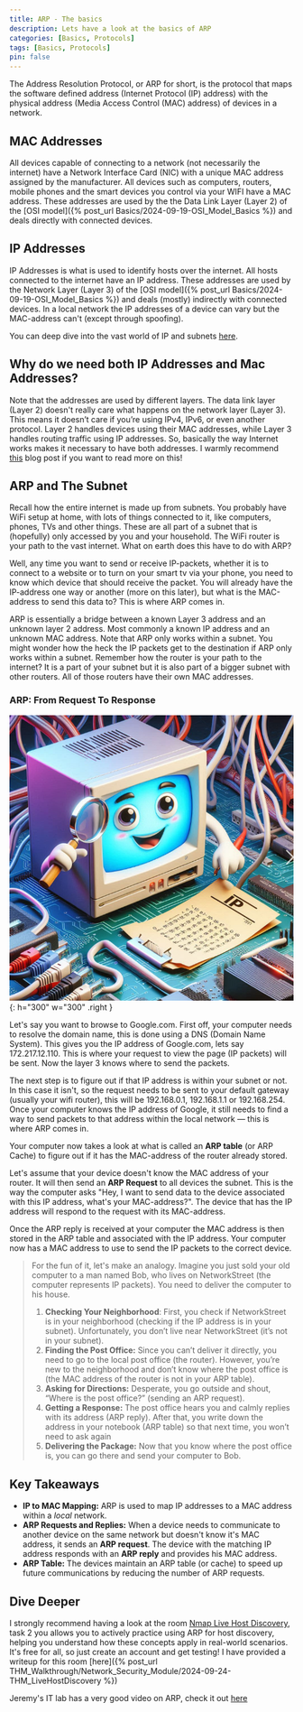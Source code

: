 ```yaml
---
title: ARP - The basics
description: Lets have a look at the basics of ARP 
categories: [Basics, Protocols]
tags: [Basics, Protocols]
pin: false
---
```


The Address Resolution Protocol, or ARP for short, is the protocol that maps the software defined address (Internet Protocol (IP) address) with the physical address (Media Access Control (MAC) address) of devices in a network.

## MAC Addresses
All devices capable of connecting to a network (not necessarily the internet) have a Network Interface Card (NIC) with a unique MAC address assigned by the manufacturer. All devices such as computers, routers, mobile phones and the smart devices you control via your WIFI have a MAC address. These addresses are used by the the Data Link Layer (Layer 2) of the [OSI model]({% post_url Basics/2024-09-19-OSI_Model_Basics %}) and deals directly with connected devices.

## IP Addresses
IP Addresses is what is used to identify hosts over the internet. All hosts connected to the internet have an IP address. These addresses are used by the Network Layer (Layer 3) of the [OSI model]({% post_url Basics/2024-09-19-OSI_Model_Basics %}) and deals (mostly) indirectly with connected devices. In a local network the IP addresses of a device can vary but the MAC-address can't (except through spoofing). 

You can deep dive into the vast world of IP and subnets [here](https://www.youtube.com/playlist?list=PLIhvC56v63IKrRHh3gvZZBAGvsvOhwrRF).

## Why do we need both IP Addresses and Mac Addresses?
Note that the addresses are used by different layers. The data link layer (Layer 2) doesn't really care what happens on the network layer (Layer 3). This means it doesn’t care if you’re using IPv4, IPv6, or even another protocol. Layer 2 handles devices using their MAC addresses, while Layer 3 handles routing traffic using IP addresses. So, basically the way Internet works makes it necessary to have both addresses. I warmly recommend [this](https://ine.com/blog/why-do-we-need-both-ip-addresses-and-mac-addresses) blog post if you want to read more on this!

## ARP and The Subnet
Recall how the entire internet is made up from subnets. You probably have WiFi setup at home, with lots of things connected to it, like computers, phones, TVs and other things. These are all part of a subnet that is (hopefully) only accessed by you and your household. The WiFi router is your path to the vast internet. What on earth does this have to do with ARP? 

Well, any time you want to send or receive IP-packets, whether it is to connect to a website or to turn on your smart tv via your phone, you need to know which device that should receive the packet. You will already have the IP-address one way or another (more on this later), but what is the MAC-address to send this data to? This is where ARP comes in. 

ARP is essentially a bridge between a known Layer 3 address and an unknown layer 2 address. Most commonly a known IP address and an unknown MAC address. Note that ARP only works within a subnet. You might wonder how the heck the IP packets get to the destination if ARP only works within a subnet. Remember how the router is your path to the internet? It is a part of your subnet but it is also part of a bigger subnet with other routers. All of those routers have their own MAC addresses.

### ARP: From Request To Response
![IP address lookup](/assets/images/IP_addresses.png){: h="300" w="300" .right }

Let's say you want to browse to Google.com. First off, your computer needs to resolve the domain name, this is done using a DNS (Domain Name System). This gives you the IP address of Google.com, lets say 172.217.12.110. This is where your request to view the page (IP packets) will be sent. Now the layer 3 knows where to send the packets. 

The next step is to figure out if that IP address is within your subnet or not. In this case it isn't, so the request needs to be sent to your default gateway (usually your wifi router), this will be 192.168.0.1, 192.168.1.1 or 192.168.254. Once your computer knows the IP address of Google, it still needs to find a way to send packets to that address within the local network — this is where ARP comes in.

Your computer now takes a look at what is called an __ARP table__ (or ARP Cache) to figure out if it has the MAC-address of the router already stored.

Let's assume that your device doesn't know the MAC address of your router. It will then send an __ARP Request__ to all devices the subnet. This is the way the computer asks "Hey, I want to send data to the device associated with this IP address, what's your MAC-address?". The device that has the IP address will respond to the request with its MAC-address. 

Once the ARP reply is received at your computer the MAC address is then stored in the ARP table and associated with the IP address. Your computer now has a MAC address to use to send the IP packets to the correct device. 

> For the fun of it, let's make an analogy. Imagine you just sold your old computer to a man named Bob, who lives on NetworkStreet (the computer represents IP packets). You need to deliver the computer to his house.
>1. __Checking Your Neighborhood__: First, you check if NetworkStreet is in your neighborhood (checking if the IP address is in your subnet). Unfortunately, you don’t live near NetworkStreet (it’s not in your subnet).
>2. __Finding the Post Office:__ Since you can’t deliver it directly, you need to go to the local post office (the router). However, you’re new to the neighborhood and don’t know where the post office is (the MAC address of the router is not in your ARP table).
>3. __Asking for Directions:__ Desperate, you go outside and shout, “Where is the post office?” (sending an ARP request).
>4. __Getting a Response:__ The post office hears you and calmly replies with its address (ARP reply). After that, you write down the address in your notebook (ARP table) so that next time, you won’t need to ask again
>5. __Delivering the Package:__ Now that you know where the post office is, you can go there and send your computer to Bob.

## Key Takeaways

* __IP to MAC Mapping:__ ARP is used to map IP addresses to a MAC address within a _local_ network. 
* __ARP Requests and Replies:__ When a device needs to communicate to another device on the same network but doesn't know it's MAC address, it sends an __ARP request__. The device with the matching IP address responds with an __ARP reply__ and provides his MAC address.
* __ARP Table:__ The devices maintain an ARP table (or cache) to speed up future communications by reducing the number of ARP requests.

## Dive Deeper 
I strongly recommend having a look at the room [Nmap Live Host Discovery](https://tryhackme.com/r/room/nmap01), task 2 you allows you to actively practice using ARP for host discovery, helping you understand how these concepts apply in real-world scenarios. It's free for all, so just create an account and get testing! I have provided a writeup for this room [here]({% post_url THM_Walkthrough/Network_Security_Module/2024-09-24-THM_LiveHostDiscovery %})

Jeremy's IT lab has a very good video on ARP, check it out [here](https://www.youtube.com/watch?v=k3oda32jmWY)

